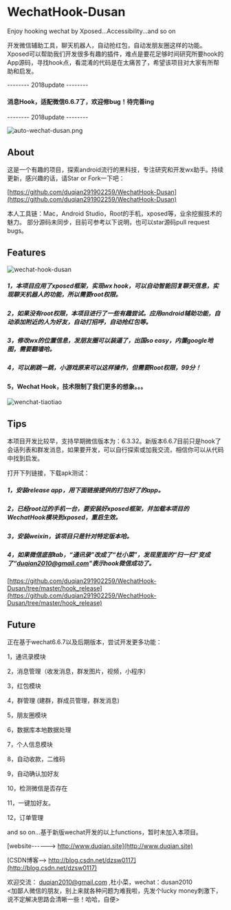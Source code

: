 # WechatHook-Dusan
Enjoy hooking wechat by Xposed...Accessibility...and so on

开发微信辅助工具，聊天机器人，自动抢红包，自动发朋友圈这样的功能。Xposed可以帮助我们开发很多有趣的插件，难点是要花足够时间研究所要hook的App源码，寻找hook点，看混淆的代码是在太痛苦了，希望该项目对大家有所帮助和启发。

-------- 2018update --------
#### 消息Hook，适配微信6.6.7了，欢迎修bug！待完善ing
-------- 2018update --------

![auto-wechat-dusan.png](http://upload-images.jianshu.io/upload_images/2001922-59bb02f4ed2cfe65.png?imageMogr2/auto-orient/strip%7CimageView2/2/w/1240)


## About 

这是一个有趣的项目，探索android流行的黑科技，专注研究和开发wx助手。持续更新，感兴趣的话，请Star or Fork一下吧：

[https://github.com/duqian291902259/WechatHook-Dusan](https://github.com/duqian291902259/WechatHook-Dusan)

本人工具链：Mac，Android Studio，Root的手机，xposed等，业余挖掘技术的魅力。
部分源码未同步，目前可参考以下说明，也可以star源码pull request bugs。

## Features

![wechat-hook-dusan](https://github.com/duqian291902259/WechatHook-Dusan/blob/master/screenshot/wechat-hook-dusan.png)


##### 1，本项目应用了xposed框架，实现wx hook，可以自动智能回复聊天信息，实现聊天机器人的功能，所以需要root权限。

##### 2，如果没有root权限，本项目进行了一些有趣尝试。应用android辅助功能，自动添加附近的人为好友，自动打招呼，自动抢红包等。

##### 3，修改wx的位置信息，发朋友圈可以装逼了，出国so easy，内置google地图，需要翻墙哈。

##### 4，可以刷跳一跳，小游戏原来可以这样操作，但需要Root权限，99分！

#### 5，Wechat Hook，技术限制了我们更多的想象。。。

![wenchat-tiaotiao](https://github.com/duqian291902259/WechatHook-Dusan/blob/master/screenshot/wenchat-tiaotiao.png)


## Tips
本项目开发比较早，支持早期微信版本为：6.3.32。新版本6.6.7目前只是hook了会话列表和群发消息，如果要开发，可以自行探索或加我交流，相信你可以从代码中找到启发。

打开下列链接，下载apk测试：
##### 1，安装release app，用下面链接提供的打包好了的app。

##### 2，已经root过的手机一台，要安装好xposed框架，并加载本项目的WechatHook模块到xposed，重启生效。

##### 3，安装weixin，该项目只是针对特定版本哈。

##### 4，如果微信底部tab，“通讯录”改成了“杜小菜”，发现里面的“扫一扫”变成了“duqian2010@gmail.com"表示hook微信成功了。

[https://github.com/duqian291902259/WechatHook-Dusan/tree/master/hook_release](https://github.com/duqian291902259/WechatHook-Dusan/tree/master/hook_release)

## Future

正在基于wechat6.6.7以及后期版本，尝试开发更多功能：

1，通讯录模块 

2，消息管理（收发消息，群发图片，视频，小程序）

3，红包模块 

4，群管理 (建群，群成员管理，群发消息)

5，朋友圈模块  

6，数据库本地数据处理

7，个人信息模块

8，自动收款，二维码 

9，自动确认加好友 

10，检测微信是否存在 

11，一键加好友。

12，订单管理

and so on...基于新版wechat开发的以上functions，暂时未加入本项目。

[website------>   http://www.duqian.site](http://www.duqian.site)

[CSDN博客-->  http://blog.csdn.net/dzsw0117](http://blog.csdn.net/dzsw0117)

欢迎交流：
duqian2010@gmail.com ,杜小菜，wechat：dusan2010  
<加鄙人微信的朋友，别上来就各种问题为难我啦，先发个lucky money刺激下，说不定解决思路会清晰一些！哈哈，自便>


